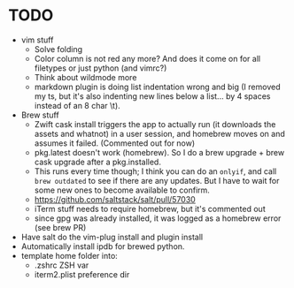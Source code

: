 # TODO
- vim stuff
	- Solve folding
	- Color column is not red any more? And does it come on for all filetypes or just python (and vimrc?)
	- Think about wildmode more
	- markdown plugin is doing list indentation wrong and big (I removed my ts, but it's also indenting new lines below a list... by 4 spaces instead of an 8 char \t).
- Brew stuff
	- Zwift cask install triggers the app to actually run (it downloads the assets
	  and whatnot) in a user session, and homebrew moves on and assumes it failed.
	  (Commented out for now)
	- pkg.latest doesn't work (homebrew). So I do a brew upgrade + brew cask
	  upgrade after a pkg.installed.
	- This runs every time though; I think you can do an `onlyif`, and call
	  `brew outdated` to see if there are any updates. But I have to wait for
	  some new ones to become available to confirm.
	- https://github.com/saltstack/salt/pull/57030
	- iTerm stuff needs to require homebrew, but it's commented out
	- since gpg was already installed, it was logged as a homebrew error (see brew PR)
- Have salt do the vim-plug install and plugin install
- Automatically install ipdb for brewed python.
- template home folder into:
  - .zshrc ZSH var
  - iterm2.plist preference dir

